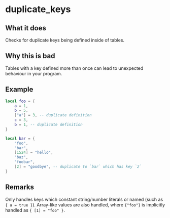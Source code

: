 # duplicate_keys
## What it does
Checks for duplicate keys being defined inside of tables.

## Why this is bad
Tables with a key defined more than once can lead to unexpected behaviour in your program.

## Example
```lua
local foo = {
    a = 1,
    b = 5,
    ["a"] = 3, -- duplicate definition
    c = 3,
    b = 1, -- duplicate definition
}

local bar = {
    "foo",
    "bar",
    [1524] = "hello",
    "baz",
    "foobar",
    [2] = "goodbye", -- duplicate to `bar` which has key `2`
}
```

## Remarks
Only handles keys which constant string/number literals or named (such as `{ a = true }`).
Array-like values are also handled, where `{"foo"}` is implicitly handled as `{ [1] = "foo" }`.
